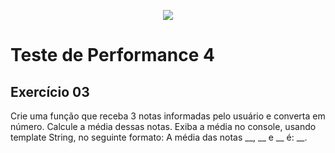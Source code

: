<p align="center">
	<img src="https://www.infnet.edu.br/infnet/wp-content/themes/infnet.homepage//assets/img/LogoInfnetRodape.png"/>
</p>

# Teste de Performance 4

## Exercício 03

Crie uma função que receba 3 notas informadas pelo usuário e converta em número. Calcule a média dessas notas. Exiba a média no console, usando template String, no seguinte formato: A média das notas __, __ e __ é: __.
